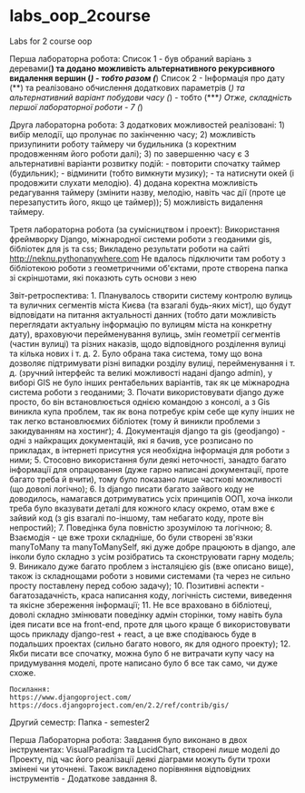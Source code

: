 # labs_oop_2course
Labs for 2 course oop

Перша лабораторна робота:
  Список 1 - був обраний варіань з деревами(**) та додано можливість альтернативного рекурсивного видалення вершин (*) - тобто разом (***)
  Список 2 - Інформація про дату (**) та реалізовано обчислення додаткових параметрів (*) та альтернативний варіант побудови часу (*) - тобто (****)
Отже, складність першої лабораторної роботи - 7 (*)

Друга лабораторна робота:
  З додаткових можливостей реалізовані:
    1) вибір мелодії, що пролунає по закінченню часу;
    2) можливість призупинити роботу таймеру чи будильника (з коректним продовженням його роботи далі);
    3) по завершенню часу є 3 альтернативні варіанти розвитку подій:
      - повторити спочатку таймер (будильник);
      - відминити (тобто вимкнути музику);
      - та натиснути окей (і продовжити слухати мелодію).
    4) додана коректна можливість редагування таймеру (змінити назву, мелодію, навіть час дії (проте це перезапустить його, якщо це таймер));
    5) можливість видалення таймеру.

Третя лабораторна робота (за сумісництвом і проект):
  Використання фреймворку Django, міжнародної системи роботи з геоданими gis, бібліотек для js та сss;
  Викладено результати роботи на сайті http://neknu.pythonanywhere.com
  Не вдалось підключити там роботу з бібліотекою роботи з геометричними об'єктами, проте створена папка зі скріншотами, які показють суть основи з нею

  Звіт-ретроспектива:
    1. Планувалось створити систему контролю вулиць та вуличних сегментів міста Києва (та взагалі будь-яких міст), що будут відповідати на питання
    актуальності данних (тобто дати можливість переглядати актуальну інформацію по вулицям міста на конкретну дату), враховуючи перейменування
    вулиць, змін геометрії сегментів (частин вулиці) та різних наказів, щодо відповідного розділення вулиці та кілька нових і т. д.
    2. Було обрана така система, тому що вона дозволяє підтримувати різні випадки розділу вулиці, перейменування і т. д. (зручний інтерфейс
    та великі можливості надані django admin), у виборі GIS не було інших рентабельних варіантів, так як це міжнародна система роботи з геоданими;
    3. Почати використовувати django дуже просто, бо він встановлюється однією командою з консолі, а з Gis виникла купа проблем, так як вона
    потребує крім себе ще купу інших не так легко встановлюємих бібліотек (тому й виникли проблеми з закидуванням на хостинг);
    4. Документація django та gis (geodjango) - одні з найкращих документацій, які я бачив, усе розписано по прикладах, в інтернеті присутня
    уся необхідна інформація для роботи з ними;
    5. Стосовно використання були деякі неточності, занадто багато інформації для опрацювання (дуже гарно написані документації, проте багато
    треба й вчити), тому було показано лише часткові можливості (що доволі логічно);
    6. Із django писати багато зайвого коду не доводилось, намагався дотримуватись усіх принципів ООП, хоча інколи треба було вказувати деталі
    для кожного класу окремо, отам вже є зайвий код (з gis взагалі по-іншому, там небагато коду, проте він непростий);
    7. Поведінка була повністю зрозумілою та логічною;
    8. Взаємодія - це вже трохи складніше, бо були створені зв'язки manyToMany та manyToManySelf, які дуже добре працюють в django, але
    інколи було складно з усім розібратись та сконструювати гарну модель;
    9. Виникало дуже багато проблем з інсталяцією gis (вже описано вище), також із складнощами роботи з новими системами (та через не сильно
    просту поставлену перед собою задачу);
    10. Позитивні аспекти - багатозадачність, краса написання коду, логічність системи, виведення та якісне збереження інформації;
    11. Не все враховано в бібліотеці, доволі складно змінювати поведінку адмін сторінки, тому навіть була ідея писати все на front-end, проте
    для цього краще б використовувати щось прикладу django-rest + react, а це вже сподіваюсь буде в подальших проектах (сильно багато нового,
    як для одного проекту);
    12. Якби писати все спочатку, можна було б не витрачати купу часу на придумування моделі, проте написано було б все так само, чи дуже схоже.

    Посилання:
    https://www.djangoproject.com/
    https://docs.djangoproject.com/en/2.2/ref/contrib/gis/


  Другий семестр:
  Папка - semester2

  Перша Лабораторна робота:
  Завдання було виконано в двох інструментах:
  VisualParadigm та LucidChart,
  створені лише моделі до Проекту,
  під час його реалізації деякі діаграми можуть бути трохи змінені чи уточнені.
  Також викладено порівняння відповідних інструментів - Додаткове завдання 8.
